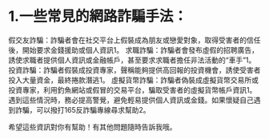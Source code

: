 # 1.一些常見的網路詐騙手法：

假交友詐騙：詐騙者會在社交平台上假裝成為朋友或戀愛對象，取得受害者的信任後，開始要求金錢援助或個人資訊1。
求職詐騙：詐騙者會發布虛假的招聘廣告，誘使求職者提供個人資訊或金融帳戶，甚至要求求職者擔任非法活動的“車手”1。
投資詐騙：詐騙者假裝成投資專家，聲稱能夠提供高回報的投資機會，誘使受害者投入大量資金，最終捲款潛逃1。
虛擬貨幣詐騙：詐騙者偽裝成虛擬貨幣交易所或投資專家，利用釣魚網站或假冒的交易平台，騙取受害者的虛擬貨幣帳戶資訊1。
遇到這些情況時，務必提高警覺，避免輕易提供個人資訊或金錢。如果懷疑自己遇到詐騙，可以撥打165反詐騙專線尋求幫助2。

希望這些資訊對你有幫助！有其他問題隨時告訴我哦。
